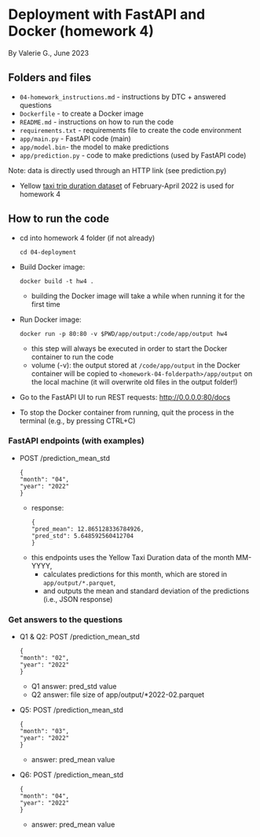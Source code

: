 # Deployment with FastAPI and Docker (homework 4)
By Valerie G., June 2023

## Folders and files
- `04-homework_instructions.md` - instructions by DTC + answered questions
- `Dockerfile` - to create a Docker image
- `README.md` - instructions on how to run the code
- `requirements.txt` - requirements file to create the code environment
- `app/main.py` - FastAPI code (main)
- `app/model.bin`- the model to make predictions
- `app/prediction.py` - code to make predictions (used by FastAPI code)

Note: data is directly used through an HTTP link (see prediction.py)
- Yellow [taxi trip duration dataset](https://www1.nyc.gov/site/tlc/about/tlc-trip-record-data.page) of February-April 2022 is used for homework 4

## How to run the code
- cd into homework 4 folder (if not already)
    ```
    cd 04-deployment
    ```
- Build Docker image:
  ```
  docker build -t hw4 .
  ```
    - building the Docker image will take a while when running it for the first time

- Run Docker image:
    ```
    docker run -p 80:80 -v $PWD/app/output:/code/app/output hw4
    ```
    - this step will always be executed in order to start the Docker container to run the code
    - volume (-v): the output stored at `/code/app/output` in the Docker container will be copied to `<homework-04-folderpath>/app/output` on the local machine (it will overwrite old files in the output folder!)

- Go to the FastAPI UI to run REST requests: http://0.0.0.0:80/docs
- To stop the Docker container from running, quit the process in the terminal (e.g., by pressing CTRL+C)

### FastAPI endpoints (with examples)
- POST /prediction_mean_std
    ```
    {
    "month": "04",
    "year": "2022"
    }
    ```
    - response:
        ```
        {
        "pred_mean": 12.865128336784926,
        "pred_std": 5.648592560412704
        }
        ```
    - this endpoints uses the Yellow Taxi Duration data of the month MM-YYYY,
        - calculates predictions for this month, which are stored in `app/output/*.parquet`,
        - and outputs the mean and standard deviation of the predictions (i.e., JSON response)

### Get answers to the questions
- Q1 & Q2: POST /prediction_mean_std
    ```
    {
    "month": "02",
    "year": "2022"
    }
    ```
    - Q1 answer: pred_std value
    - Q2 answer: file size of app/output/*2022-02.parquet

- Q5: POST /prediction_mean_std
    ```
    {
    "month": "03",
    "year": "2022"
    }
    ```
    - answer: pred_mean value

- Q6: POST /prediction_mean_std
    ```
    {
    "month": "04",
    "year": "2022"
    }
    ```
    - answer: pred_mean value
